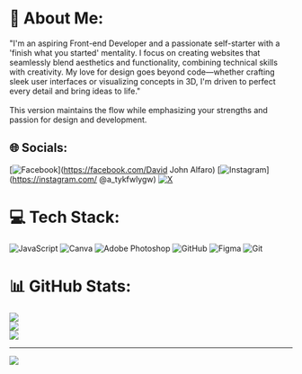 # 💫 About Me:
"I'm an aspiring Front-end Developer and a passionate self-starter with a 'finish what you started' mentality. I focus on creating websites that seamlessly blend aesthetics and functionality, combining technical skills with creativity. My love for design goes beyond code—whether crafting sleek user interfaces or visualizing concepts in 3D, I'm driven to perfect every detail and bring ideas to life."<br><br>This version maintains the flow while emphasizing your strengths and passion for design and development.


## 🌐 Socials:
[![Facebook](https://img.shields.io/badge/Facebook-%231877F2.svg?logo=Facebook&logoColor=white)](https://facebook.com/David John Alfaro) [![Instagram](https://img.shields.io/badge/Instagram-%23E4405F.svg?logo=Instagram&logoColor=white)](https://instagram.com/ @a_tykfwlygw) [![X](https://img.shields.io/badge/X-black.svg?logo=X&logoColor=white)](https://x.com/@D_avoidz) 

# 💻 Tech Stack:
![JavaScript](https://img.shields.io/badge/javascript-%23323330.svg?style=for-the-badge&logo=javascript&logoColor=%23F7DF1E) ![Canva](https://img.shields.io/badge/Canva-%2300C4CC.svg?style=for-the-badge&logo=Canva&logoColor=white) ![Adobe Photoshop](https://img.shields.io/badge/adobe%20photoshop-%2331A8FF.svg?style=for-the-badge&logo=adobe%20photoshop&logoColor=white) ![GitHub](https://img.shields.io/badge/github-%23121011.svg?style=for-the-badge&logo=github&logoColor=white) ![Figma](https://img.shields.io/badge/figma-%23F24E1E.svg?style=for-the-badge&logo=figma&logoColor=white) ![Git](https://img.shields.io/badge/git-%23F05033.svg?style=for-the-badge&logo=git&logoColor=white)
# 📊 GitHub Stats:
![](https://github-readme-stats.vercel.app/api?username=DavyMcDick&theme=transparent&hide_border=false&include_all_commits=true&count_private=false)<br/>
![](https://github-readme-streak-stats.herokuapp.com/?user=DavyMcDick&theme=transparent&hide_border=false)<br/>
![](https://github-readme-stats.vercel.app/api/top-langs/?username=DavyMcDick&theme=transparent&hide_border=false&include_all_commits=true&count_private=false&layout=compact)

---
[![](https://visitcount.itsvg.in/api?id=DavyMcDick&icon=0&color=0)](https://visitcount.itsvg.in)

<!-- Proudly created with GPRM ( https://gprm.itsvg.in ) -->
